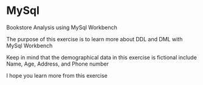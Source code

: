 # MySql
Bookstore Analysis using MySql Workbench

The purpose of this exercise is to learn more about DDL and DML with MySql Workbench

Keep in mind that the demographical data in this exercise is fictional include Name, Age, Address, and Phone number

I hope you learn more from this exercise
